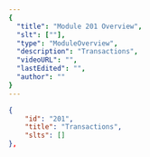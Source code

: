 ```yaml
---
{
  "title": "Module 201 Overview",
  "slt": [""],
  "type": "ModuleOverview",
  "description": "Transactions",
  "videoURL": "",
  "lastEdited": "",
  "author": ""
}
---
```


```json
{
    "id": "201",
    "title": "Transactions",
    "slts": []
},
```
